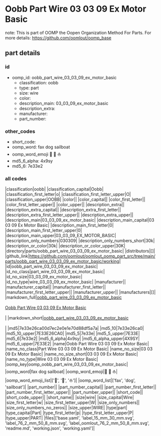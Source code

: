 # Oobb Part Wire 03 03 09 Ex Motor Basic  

note: This is part of OOMP the Oopen Organization Method For Parts. For more details: https://github.com/oomlout/oomp_base

##  part details





### id
* oomp_id: oobb_part_wire_03_03_09_ex_motor_basic
  * classification: oobb
  * type: part
  * size: wire
  * color: 
  * description_main: 03_03_09_ex_motor_basic
  * description_extra: 
  * manufacturer: 
  * part_number: 

### other_codes
* short_code: 
* oomp_word: fax dog sailboat
* oomp_word_emoji :fax: :dog: :sailboat:
* md5_6_alpha: 4x9sy
* md5_6: 7e33e2

### all codes 
|classification|oobb|
|classification_capital|Oobb|
|classification_first_letter|o|
|classification_first_letter_upper|O|
|classification_upper|OOBB|
|color||
|color_capital||
|color_first_letter||
|color_first_letter_upper||
|color_upper||
|description_extra||
|description_extra_capital||
|description_extra_first_letter||
|description_extra_first_letter_upper||
|description_extra_upper||
|description_main|03_03_09_ex_motor_basic|
|description_main_capital|03 03 09 Ex Motor Basic|
|description_main_first_letter|0|
|description_main_first_letter_upper|0|
|description_main_upper|03_03_09_EX_MOTOR_BASIC|
|description_only_numbers|030309|
|description_only_numbers_short|30k|
|description_or_color|30k|
|description_or_color_upper|30K|
|directory|parts/oobb_part_wire_03_03_09_ex_motor_basic|
|distributors|[]|
|github_link|https://github.com/oomlout/oomlout_oomp_part_src/tree/main/parts/oobb_part_wire_03_03_09_ex_motor_basic/working|
|id|oobb_part_wire_03_03_09_ex_motor_basic|
|id_no_class|part_wire_03_03_09_ex_motor_basic|
|id_no_size|03_03_09_ex_motor_basic|
|id_no_type|wire_03_03_09_ex_motor_basic|
|manufacturer||
|manufacturer_capital||
|manufacturer_first_letter||
|manufacturer_first_letter_upper||
|manufacturer_upper||
|manufacturers|[]|
|markdown_full|[oobb_part_wire_03_03_09_ex_motor_basic](https://github.com/oomlout/oomlout_oomp_part_src/tree/main/parts/oobb_part_wire_03_03_09_ex_motor_basic/working)<br>[](https://github.com/oomlout/oomlout_oomp_part_src/tree/main/parts/oobb_part_wire_03_03_09_ex_motor_basic/working)<br>[Oobb Part Wire 03 03 09 Ex Motor Basic](https://github.com/oomlout/oomlout_oomp_part_src/tree/main/parts/oobb_part_wire_03_03_09_ex_motor_basic/working)<br><br>|
|markdown_short|[oobb_part_wire_03_03_09_ex_motor_basic](https://github.com/oomlout/oomlout_oomp_part_src/tree/main/parts/oobb_part_wire_03_03_09_ex_motor_basic/working)<br><br>|
|md5|7e33e26ca00d7ec2e0e1e70d88df5a7a|
|md5_10|7e33e26ca0|
|md5_10_upper|7E33E26CA0|
|md5_5|7e33e|
|md5_5_upper|7E33E|
|md5_6|7e33e2|
|md5_6_alpha|4x9sy|
|md5_6_alpha_upper|4X9SY|
|md5_6_upper|7E33E2|
|name|Oobb Part Wire 03 03 09 Ex Motor Basic|
|name_no_class|Part Wire 03 03 09 Ex Motor Basic|
|name_no_size|03 03 09 Ex Motor Basic|
|name_no_size_short|03 03 09 Ex Motor Basic|
|name_no_type|Wire 03 03 09 Ex Motor Basic|
|oomp_key|oomp_oobb_part_wire_03_03_09_ex_motor_basic|
|oomp_word|fax dog sailboat|
|oomp_word_emoji|:fax: :dog: :sailboat:|
|oomp_word_emoji_list|[':fax:', ':dog:', ':sailboat:']|
|oomp_word_list|['fax', 'dog', 'sailboat']|
|part_number||
|part_number_capital||
|part_number_first_letter||
|part_number_first_letter_upper||
|part_number_upper||
|short_code||
|short_code_upper||
|short_name||
|size|wire|
|size_capital|Wire|
|size_first_letter|w|
|size_first_letter_upper|W|
|size_only_numbers||
|size_only_numbers_no_zeros||
|size_upper|WIRE|
|type|part|
|type_capital|Part|
|type_first_letter|p|
|type_first_letter_upper|P|
|type_upper|PART|
|files|['base.yaml', 'label_15_mm_30_mm.svg', 'label_76_2_mm_50_8_mm.svg', 'label_oomlout_76_2_mm_50_8_mm.svg', 'readme.md', 'working.json', 'working.yaml']|
